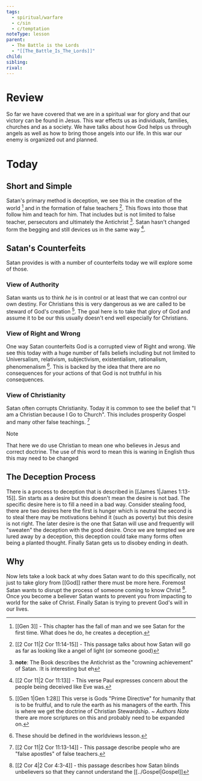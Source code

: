 ```yaml
---
tags:
  - spiritual/warfare
  - c/sin
  - c/temptation
noteType: lesson
parent:
  - The Battle is the Lords
  - "[[The_Battle_Is_The_Lords]]"
child:
sibling:
rival:
---
```

# Review
So far we have covered that we are in a spiritual war for glory and that our victory can be found in Jesus. This war  effects us as individuals, families, churches and as a society. We have talks about how God helps us through angels as well as how to bring those angels into our life. In this war our enemy is organized out and planned.

# Today
## Short and Simple
Satan's primary method is deception, we see this in the creation of the world [^b1a] and in the formation of false teachers [^b1b]. This flows into those that follow him and teach for him. That includes but is not limited to false teacher, persecutors and ultimately the Antichrist [^note1a]. Satan hasn't changed form the begging and still devices us in the same way [^b1c].


[^b1a]: [[Gen 3]] - This chapter has the fall of man and we see Satan for the first time. What does he do, he creates a deception.
[^b1b]: [[2 Cor 11|2 Cor 11:14-15]] - This passage talks about how Satan will go as far as looking like a angel of light (or someone good)
[^note1a]: **note**: The Book describes the Antichrist as the "crowning achievement" of Satan. :It is interesting but eh
[^b1c]: [[2 Cor 11|2 Cor 11:13]] - This verse Paul expresses concern about the people being deceived like Eve was.

## Satan's Counterfeits

Satan provides is with a number of counterfeits today we will explore some of those.

### View of Authority
Satan wants us to think *he* is in control or at least that we can control our own destiny. For Christians this is very dangerous as we are called to be steward of God's creation [^b2a1]. The goal here is to take that glory of God and assume it to be our this usually doesn't end well especially for Christians.

[^b2a1]: [[Gen 1|Gen 1:28]] This verse is Gods "Prime Directive" for humanity that is to be fruitful, and to rule the earth as his managers of the earth. This is where we get the doctrine of Christian Stewardship. ~ *Authors Note* there are more scriptures on this and probably need to be expanded on.

### View of Right and Wrong
One way Satan counterfeits God is a corrupted view of Right and wrong. We see this today with a huge number of falls beliefs including but not limited to Universalism, relativism, subjectivism, existentialism, rationalism, phenomenalism [^note2b2]. This is backed by the idea that there are no consequences for your actions of that God is not truthful in his consequences.

[^note2b2]: These should be defined in the worldviews lesson.

### View of Christianity
Satan often corrupts Christianity. Today it is common to see the belief that "I am a Christian because I Go to Church". This includes prosperity Gospel and many other false teachings. [^b2c1]

> [!NOTE]
> That here we do use Christian to mean one who believes in Jesus and correct doctrine. The use of this word to mean this is waning in English thus this may need to be changed

[^b2c1]: [[2 Cor 11|2 Cor 11:13-14]] - This passage describe  people who are "false apostles" of false teachers.

## The Deception Process

There is a process to deception that is described in [[James 1|James 1:13-15]]. Sin starts as a desire but this doesn't mean the desire is not bad. The specific desire here is to fill a need in a bad way. Consider stealing food, there are two desires here the first is hunger which is neutral the second is to steal there may be motivations behind it (such as poverty) but this desire is not right. The later desire is the one that Satan will use and frequently will "sweaten" the deception with the good desire. Once we are tempted we are lured away by a deception, this deception could take many forms often being a planted thought. Finally Satan gets us to disobey ending in death.

## Why
Now lets take a look back at why does Satan want to do this specifically, not just to take glory from [[God]] rather there must be more here. Foremost Satan wants to disrupt the process of someone coming to know Christ [^b41]. Once you become a believer Satan wants to prevent you from impacting to world for the sake of Christ. Finally Satan is trying to prevent God's will in our lives.

[^b41]: [[2 Cor 4|2 Cor 4:3-4]] - this passage describes how Satan blinds unbelievers so that they cannot understand the [[../Gospel|Gospel]]